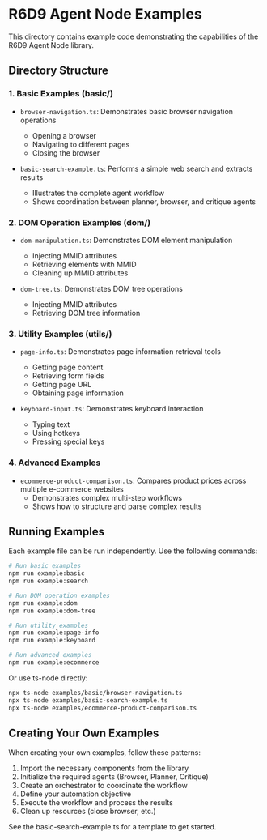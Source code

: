 # R6D9 Agent Node Examples

This directory contains example code demonstrating the capabilities of the R6D9 Agent Node library.

## Directory Structure

### 1. Basic Examples (basic/)
- `browser-navigation.ts`: Demonstrates basic browser navigation operations
  - Opening a browser
  - Navigating to different pages
  - Closing the browser
  
- `basic-search-example.ts`: Performs a simple web search and extracts results
  - Illustrates the complete agent workflow
  - Shows coordination between planner, browser, and critique agents

### 2. DOM Operation Examples (dom/)
- `dom-manipulation.ts`: Demonstrates DOM element manipulation
  - Injecting MMID attributes
  - Retrieving elements with MMID
  - Cleaning up MMID attributes
  
- `dom-tree.ts`: Demonstrates DOM tree operations
  - Injecting MMID attributes
  - Retrieving DOM tree information

### 3. Utility Examples (utils/)
- `page-info.ts`: Demonstrates page information retrieval tools
  - Getting page content
  - Retrieving form fields
  - Getting page URL
  - Obtaining page information
  
- `keyboard-input.ts`: Demonstrates keyboard interaction
  - Typing text
  - Using hotkeys
  - Pressing special keys

### 4. Advanced Examples
- `ecommerce-product-comparison.ts`: Compares product prices across multiple e-commerce websites
  - Demonstrates complex multi-step workflows
  - Shows how to structure and parse complex results

## Running Examples

Each example file can be run independently. Use the following commands:

```bash
# Run basic examples
npm run example:basic
npm run example:search

# Run DOM operation examples
npm run example:dom
npm run example:dom-tree

# Run utility examples
npm run example:page-info
npm run example:keyboard

# Run advanced examples
npm run example:ecommerce
```

Or use ts-node directly:

```bash
npx ts-node examples/basic/browser-navigation.ts
npx ts-node examples/basic-search-example.ts
npx ts-node examples/ecommerce-product-comparison.ts
```

## Creating Your Own Examples

When creating your own examples, follow these patterns:

1. Import the necessary components from the library
2. Initialize the required agents (Browser, Planner, Critique)
3. Create an orchestrator to coordinate the workflow
4. Define your automation objective
5. Execute the workflow and process the results
6. Clean up resources (close browser, etc.)

See the basic-search-example.ts for a template to get started.
